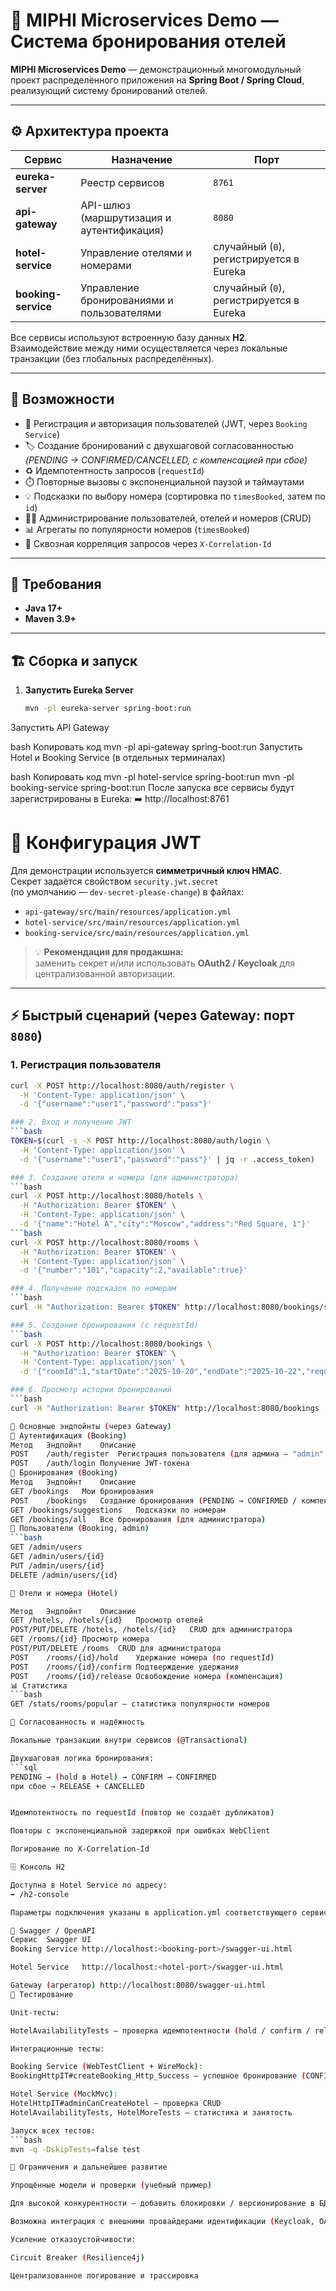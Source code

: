 # 🏨 MIPHI Microservices Demo — Система бронирования отелей

**MIPHI Microservices Demo** — демонстрационный многомодульный проект распределённого приложения на **Spring Boot / Spring Cloud**, реализующий систему бронирований отелей.

---

## ⚙️ Архитектура проекта

| Сервис | Назначение | Порт |
|--------|-------------|------|
| **eureka-server** | Реестр сервисов | `8761` |
| **api-gateway** | API-шлюз (маршрутизация и аутентификация) | `8080` |
| **hotel-service** | Управление отелями и номерами | случайный (`0`), регистрируется в Eureka |
| **booking-service** | Управление бронированиями и пользователями | случайный (`0`), регистрируется в Eureka |

Все сервисы используют встроенную базу данных **H2**.  
Взаимодействие между ними осуществляется через локальные транзакции (без глобальных распределённых).

---

## 🚀 Возможности

- 🔐 Регистрация и авторизация пользователей (JWT, через `Booking Service`)
- 🏷️ Создание бронирований с двухшаговой согласованностью  
  *(PENDING → CONFIRMED/CANCELLED, с компенсацией при сбое)*
- ♻️ Идемпотентность запросов (`requestId`)
- ⏱️ Повторные вызовы с экспоненциальной паузой и таймаутами
- 💡 Подсказки по выбору номера (сортировка по `timesBooked`, затем по `id`)
- 🧑‍💼 Администрирование пользователей, отелей и номеров (CRUD)
- 📊 Агрегаты по популярности номеров (`timesBooked`)
- 🔗 Сквозная корреляция запросов через `X-Correlation-Id`

---

## 🧩 Требования

- **Java 17+**
- **Maven 3.9+**

---

## 🏗️ Сборка и запуск

1. **Запустить Eureka Server**
   ```bash
   mvn -pl eureka-server spring-boot:run
Запустить API Gateway

bash
Копировать код
mvn -pl api-gateway spring-boot:run
Запустить Hotel и Booking Service (в отдельных терминалах)

bash
Копировать код
mvn -pl hotel-service spring-boot:run
mvn -pl booking-service spring-boot:run
После запуска все сервисы будут зарегистрированы в Eureka:
➡️ http://localhost:8761

# 🔑 Конфигурация JWT

Для демонстрации используется **симметричный ключ HMAC**.  
Секрет задаётся свойством `security.jwt.secret`  
(по умолчанию — `dev-secret-please-change`) в файлах:

- `api-gateway/src/main/resources/application.yml`
- `hotel-service/src/main/resources/application.yml`
- `booking-service/src/main/resources/application.yml`

> 💡 **Рекомендация для продакшна:**  
> заменить секрет и/или использовать **OAuth2 / Keycloak** для централизованной авторизации.

---

## ⚡ Быстрый сценарий (через Gateway: порт `8080`)

### 1. Регистрация пользователя
```bash
curl -X POST http://localhost:8080/auth/register \
  -H 'Content-Type: application/json' \
  -d '{"username":"user1","password":"pass"}'

### 2. Вход и получение JWT
```bash
TOKEN=$(curl -s -X POST http://localhost:8080/auth/login \
  -H 'Content-Type: application/json' \
  -d '{"username":"user1","password":"pass"}' | jq -r .access_token)

### 3. Создание отеля и номера (для администратора)
```bash
curl -X POST http://localhost:8080/hotels \
  -H "Authorization: Bearer $TOKEN" \
  -H 'Content-Type: application/json' \
  -d '{"name":"Hotel A","city":"Moscow","address":"Red Square, 1"}'
```bash
curl -X POST http://localhost:8080/rooms \
  -H "Authorization: Bearer $TOKEN" \
  -H 'Content-Type: application/json' \
  -d '{"number":"101","capacity":2,"available":true}'

### 4. Получение подсказок по номерам
```bash
curl -H "Authorization: Bearer $TOKEN" http://localhost:8080/bookings/suggestions

### 5. Создание бронирования (с requestId)
```bash
curl -X POST http://localhost:8080/bookings \
  -H "Authorization: Bearer $TOKEN" \
  -H 'Content-Type: application/json' \
  -d '{"roomId":1,"startDate":"2025-10-20","endDate":"2025-10-22","requestId":"req-123"}'

### 6. Просмотр истории бронирований
```bash
curl -H "Authorization: Bearer $TOKEN" http://localhost:8080/bookings

🧭 Основные эндпойнты (через Gateway)
🔐 Аутентификация (Booking)
Метод	Эндпойнт	Описание
POST	/auth/register	Регистрация пользователя (для админа — "admin": true)
POST	/auth/login	Получение JWT-токена
📅 Бронирования (Booking)
Метод	Эндпойнт	Описание
GET	/bookings	Мои бронирования
POST	/bookings	Создание бронирования (PENDING → CONFIRMED / компенсация)
GET	/bookings/suggestions	Подсказки по номерам
GET	/bookings/all	Все бронирования (для администратора)
👥 Пользователи (Booking, admin)
```bash
GET /admin/users
GET /admin/users/{id}
PUT /admin/users/{id}
DELETE /admin/users/{id}

🏨 Отели и номера (Hotel)

Метод	Эндпойнт	Описание
GET	/hotels, /hotels/{id}	Просмотр отелей
POST/PUT/DELETE	/hotels, /hotels/{id}	CRUD для администратора
GET	/rooms/{id}	Просмотр номера
POST/PUT/DELETE	/rooms	CRUD для администратора
POST	/rooms/{id}/hold	Удержание номера (по requestId)
POST	/rooms/{id}/confirm	Подтверждение удержания
POST	/rooms/{id}/release	Освобождение номера (компенсация)
📊 Статистика
```bash
GET /stats/rooms/popular — статистика популярности номеров

🔁 Согласованность и надёжность

Локальные транзакции внутри сервисов (@Transactional)

Двухшаговая логика бронирования:
```sql
PENDING → (hold в Hotel) → CONFIRM → CONFIRMED
при сбое → RELEASE + CANCELLED


Идемпотентность по requestId (повтор не создаёт дубликатов)

Повторы с экспоненциальной задержкой при ошибках WebClient

Логирование по X-Correlation-Id

🗄️ Консоль H2

Доступна в Hotel Service по адресу:
➡️ /h2-console

Параметры подключения указаны в application.yml соответствующего сервиса.

📘 Swagger / OpenAPI
Сервис	Swagger UI
Booking Service	http://localhost:<booking-port>/swagger-ui.html

Hotel Service	http://localhost:<hotel-port>/swagger-ui.html

Gateway (агрегатор)	http://localhost:8080/swagger-ui.html
🧪 Тестирование

Unit-тесты:

HotelAvailabilityTests — проверка идемпотентности (hold / confirm / release)

Интеграционные тесты:

Booking Service (WebTestClient + WireMock):
BookingHttpIT#createBooking_Http_Success — успешное бронирование (CONFIRMED)

Hotel Service (MockMvc):
HotelHttpIT#adminCanCreateHotel — проверка CRUD
HotelAvailabilityTests, HotelMoreTests — статистика и занятость

Запуск всех тестов:
```bash
mvn -q -DskipTests=false test

🚧 Ограничения и дальнейшее развитие

Упрощённые модели и проверки (учебный пример)

Для высокой конкурентности — добавить блокировки / версионирование в БД

Возможна интеграция с внешними провайдерами идентификации (Keycloak, OAuth2)

Усиление отказоустойчивости:

Circuit Breaker (Resilience4j)

Централизованное логирование и трассировка
